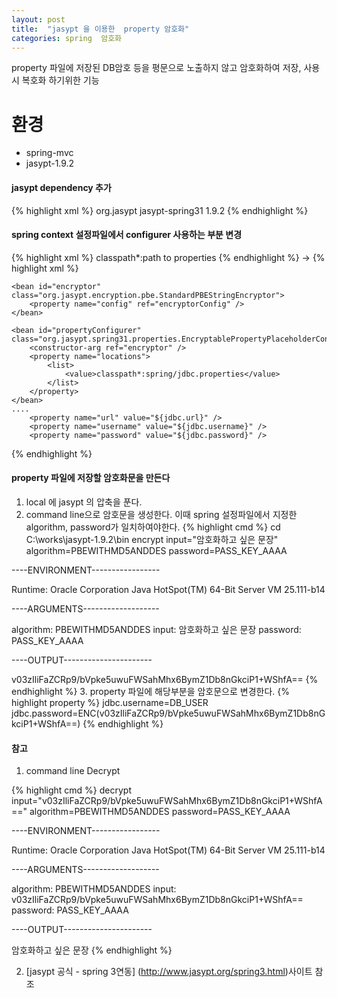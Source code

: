 ```yaml
---
layout: post
title:  "jasypt 을 이용한  property 암호화"
categories: spring  암호화
---
```

property 파일에  저장된  DB암호 등을 평문으로 노출하지 않고 암호화하여 저장, 사용시 복호화 하기위한 기능

# 환경
* spring-mvc
* jasypt-1.9.2


#### jasypt dependency 추가
{% highlight xml %}
<dependency>
			<groupId>org.jasypt</groupId>
			<artifactId>jasypt-spring31</artifactId>
			<version>1.9.2</version>
		</dependency>
{% endhighlight %}


#### spring context 설정파일에서 configurer 사용하는 부분 변경
{% highlight xml %}
<bean id="propertyConfigurer"
		class="org.springframework.beans.factory.config.PropertyPlaceholderConfigurer">
		<property name="locations">
			<list>
				<value>classpath*:path to properties</value>
			</list>
		</property>
	</bean>
{% endhighlight %}
-> 
	{% highlight xml %}
	<bean id="encryptorConfig" class="org.jasypt.encryption.pbe.config.EnvironmentStringPBEConfig">
	    <property name="algorithm" value="PBEWithMD5AndDES" />
	    <property name="password" value="PASS_KEY_AAAA" />
	</bean>
	 
	<bean id="encryptor" class="org.jasypt.encryption.pbe.StandardPBEStringEncryptor">
	    <property name="config" ref="encryptorConfig" />
	</bean>
	 
	<bean id="propertyConfigurer" class="org.jasypt.spring31.properties.EncryptablePropertyPlaceholderConfigurer">
	    <constructor-arg ref="encryptor" />
	    <property name="locations">
	        <list>
	            <value>classpath*:spring/jdbc.properties</value>
	        </list>
	    </property>
	</bean>
	....
		<property name="url" value="${jdbc.url}" /> 
		<property name="username" value="${jdbc.username}" /> 
		<property name="password" value="${jdbc.password}" /> 
{% endhighlight %}


####  property 파일에  저장할 암호화문을 만든다 
1.  local 에 jasypt 의 압축을 푼다.
2. command  line으로 암호문을 생성한다.
    이때 spring  설정파일에서 지정한 algorithm, password가 일치하여야한다.
{% highlight cmd %}
cd C:\works\jasypt-1.9.2\bin
encrypt input="암호화하고 싶은 문장" algorithm=PBEWITHMD5ANDDES password=PASS_KEY_AAAA

----ENVIRONMENT-----------------

Runtime: Oracle Corporation Java HotSpot(TM) 64-Bit Server VM 25.111-b14



----ARGUMENTS-------------------

algorithm: PBEWITHMD5ANDDES
input: 암호화하고 싶은 문장
password: PASS_KEY_AAAA



----OUTPUT----------------------

v03zIliFaZCRp9/bVpke5uwuFWSahMhx6BymZ1Db8nGkciP1+WShfA==
{% endhighlight %}
3. property 파일에 해당부분을 암호문으로 변경한다.
{% highlight property %}
jdbc.username=DB_USER
jdbc.password=ENC(v03zIliFaZCRp9/bVpke5uwuFWSahMhx6BymZ1Db8nGkciP1+WShfA==)
{% endhighlight %}


#### 참고
1. command line Decrypt

{% highlight cmd %}
decrypt input="v03zIliFaZCRp9/bVpke5uwuFWSahMhx6BymZ1Db8nGkciP1+WShfA==" algorithm=PBEWITHMD5ANDDES password=PASS_KEY_AAAA


----ENVIRONMENT-----------------

Runtime: Oracle Corporation Java HotSpot(TM) 64-Bit Server VM 25.111-b14



----ARGUMENTS-------------------

algorithm: PBEWITHMD5ANDDES
input: v03zIliFaZCRp9/bVpke5uwuFWSahMhx6BymZ1Db8nGkciP1+WShfA==
password: PASS_KEY_AAAA



----OUTPUT----------------------

암호화하고 싶은 문장
{% endhighlight %}

2. [jasypt  공식 - spring 3연동] (http://www.jasypt.org/spring3.html)사이트 참조






